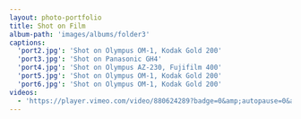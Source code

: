 ```yaml
---
layout: photo-portfolio
title: Shot on Film
album-path: 'images/albums/folder3'
captions:
  'port2.jpg': 'Shot on Olympus OM-1, Kodak Gold 200'
  'port3.jpg': 'Shot on Panasonic GH4'
  'port4.jpg': 'Shot on Olympus AZ-230, Fujifilm 400'
  'port5.jpg': 'Shot on Olympus OM-1, Kodak Gold 200'
  'port6.jpg': 'Shot on Olympus OM-1, Kodak Gold 200'
videos:
  - 'https://player.vimeo.com/video/880624289?badge=0&amp;autopause=0&amp;quality_selector=1&amp;player_id=0&amp;app_id=58479'
---
```

